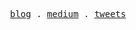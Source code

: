 <p align="center">
  <samp>
    <a href="https://blog.errorbaker.tw/posts/ruofan/">blog</a> .
    <a href="https://px732amgo81sp8.medium.com/">medium</a> .
    <a href="https://twitter.com/ruofanzzz">tweets</a> 
  </samp>
</p>





<!--
**ruofanwei/ruofanwei** is a ✨ _special_ ✨ repository because its `README.md` (this file) appears on your GitHub profile.

Here are some ideas to get you started:

- 🔭 I’m currently working on ...
- 🌱 I’m currently learning ...
- 👯 I’m looking to collaborate on ...
- 🤔 I’m looking for help with ...
- 💬 Ask me about ...
- 📫 How to reach me: ...
- 😄 Pronouns: ...
- ⚡ Fun fact: ...
-->
